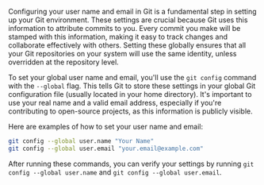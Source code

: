 Configuring your user name and email in Git is a fundamental step in setting up your Git environment. These settings are crucial because Git uses this information to attribute commits to you. Every commit you make will be stamped with this information, making it easy to track changes and collaborate effectively with others. Setting these globally ensures that all your Git repositories on your system will use the same identity, unless overridden at the repository level.

To set your global user name and email, you'll use the `git config` command with the `--global` flag. This tells Git to store these settings in your global Git configuration file (usually located in your home directory). It's important to use your real name and a valid email address, especially if you're contributing to open-source projects, as this information is publicly visible.

Here are examples of how to set your user name and email:

```bash
git config --global user.name "Your Name"
git config --global user.email "your.email@example.com"
```

After running these commands, you can verify your settings by running `git config --global user.name` and `git config --global user.email`.
